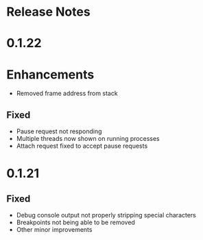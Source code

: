 # Release Notes

# 0.1.22

# Enhancements
- Removed frame address from stack

## Fixed
- Pause request not responding
- Multiple threads now shown on running processes
- Attach request fixed to accept pause requests

# 0.1.21

## Fixed
- Debug console output not properly stripping special characters
- Breakpoints not being able to be removed
- Other minor improvements